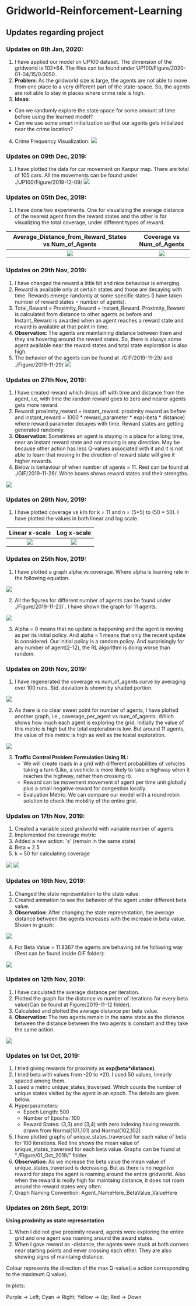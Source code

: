 # Gridworld-Reinforcement-Learning
## Updates regarding project



### Updates on 6th Jan, 2020:
1. I have applied our model on UP100 dataset. The dimension of the gridworld is 102*64. The files can be found under UP100/Figure/2020-01-04/15/0.0050 .
2. **Problem**: As the gridworld size is large, the agents are not able to move from one place to a very different part of the state-space. So, the agents are not able to stay in places where crime rate is high. 
3. **Ideas**: 
  *  Can we randomly explore the state space for some amount of time before using the learned model?
  *  Can we use some smart initialization so that our agents gets initialized near the crime location? 
4. Crime Frequency Visualization:
  ![](./UP100/Figure/2020-01-04/CrimeFrequency.png)


### Updates on 09th Dec, 2019:
1. I have plotted the data for car movement on Kanpur map. There are total of 105 cars. All the movements can be found under ./UP100/Figure/2019-12-09/
![](./UP100/Figure/2019-12-09/Agent_KNC0455.png)



### Updates on 05th Dec, 2019:
1. I have done two experiments. One for visualizing the average distance of the nearest agent from the reward states and the other is for visualizing the total coverage, under different types of reward.

Average_Distance_from_Reward_States vs Num_of_Agents            |  Coverage vs Num_of_Agents
:-------------------------:|:-------------------------:
![](./Figure/2019-12-05/Average_Distance_from_Reward_States_vs_numAgents_proximity_instant_reward.png)  |  ![](./Figure/2019-12-05/coverage_vs_numAgents.png)


### Updates on 29th Nov, 2019:
1. I have changed the reward a little bit and nice behaviour is emerging. 
2. Reward is available only at certain states and those are decaying with time. Rewards emerge randomly at some specific states (I have taken number of reward states = number of agents).
3. Total_Reward = Proximity_Reward + Instant_Reward. Proximity_Reward is calculated from distance to other agents as before and Instant_Reward is awarded when an agent reaches a reward state and reward is available at that point in time.
4. **Observation**: The agents are maintaining distance between them and they are hovering around the reward states. So, there is always some agent available near the reward states and total state exploration is also high.
5. The behavior of the agents can be found at ./GIF/2019-11-29/ and ./Figure/2019-11-29/
![](./GIF/2019-11-29/8/0.5000.gif)




### Updates on 27th Nov, 2019:
1. I have created reward which drops off with time and distance from the agent, i.e, with time the random reward goes to zero and nearer agents gets more reward.
2. Reward: proximity_reward + instant_reward. proximity reward as before and instant_reward = 1000 * reward_parameter * exp(-beta * distance) where reward parameter decayes with time. Reward states are getting generated randomly.
3. **Observation**: Sometimes an agent is staying in a place for a long time, near an instant reward state and not moving in any direction. May be because other action has less Q-values associated with it and it is not able to learn that moving in the direction of reward state will give it higher rewards. 
4. Below is behaviour of when number of agents = 11. Rest can be found at ./GIF/2019-11-26/. White boxes shows reward states and their strengths.

![](./GIF/2019-11-26/11/0.5000.gif)




### Updates on 26th Nov, 2019:
1. I have plotted coverage vs k/n for k = 11 and n = (5*5) to (50 * 50). I have plotted the values in both linear and log scale.

Linear x-scale             |  Log x-scale
:-------------------------:|:-------------------------:
![](./Figure/2019-11-25/coverage_vs_k_by_n.png)  |  ![](./Figure/2019-11-25/coverage_vs_k_by_n_logScale.png)



### Updates on 25th Nov, 2019:
1. I have plotted a graph alpha vs coverage. Where alpha is learning rate in the following equation.

![](./Figure/Q_Learning.png)

2. All the figures for different number of agents can be found under ./Figure/2019-11-23/ . I have shown the graph for 11 agents.

![](./Figure/2019-11-23/11/coverage_vs_alpha.png)

3.  Alpha = 0 means that no update is happening and the agent is moving as per its initial policy. And alpha = 1 means that only the recent update is considered. Our initial policy is a random policy. And surprisingly for any number of agent(2-12), the RL algorithm is doing worse than random.



### Updates on 20th Nov, 2019:
1. I have regenerated the coverage vs num_of_agents curve by averaging over 100 runs. Std. deviation is shown by shaded portion.

![](./Figure/2019-11-20/coverage_vs_numAgents.png)

2. As there is no clear sweet point for number of agents, I have plotted another graph, i.e., coverage_per_agent vs num_of_agents. Which shows how much each agent is exploring the grid. Initially the value of this metric is high but the total exploration is low. But around 11 agents, the value of this metric is high as well as the toatal exploration.

![](./Figure/2019-11-20/coverage_per_agent_vs_numAgents.png)

3. **Traffic Control Problem Formulation Using  RL:**
   * We will create roads in a grid with different probabilities of vehicles taking a turn (Like, a vechicle is more likely to take a highway when it reaches the highway, rather then crossing it).
   * Reward can be movement movement of agent per time unit globally plus a small negative reward for congestion locally.
   * Evaluation Metric: We can compare our model with a round robin solution to check the mobility of the entire grid.

### Updates on 17th Nov, 2019:
1. Created a variable sized gridworld with variable number of agents
2. Implemented the coverage metric
3. Added a new action: 's' (remain in the same state)
4. Beta = 2.5
5. k = 50 for calculating coverage

![](./Figure/2019-11-17/CoverageVsNumOfAgents.png)   ![](./GIF/2019-11-17/6/2.5000.gif)

### Updates on 16th Nov, 2019:

1. Changed the state representation to the state value.
2. Created animation to see the behavior of the agent under different beta value.
3. **Observation**: After changing the state representation, the average distance between the agents increases with the increase in beta value. Shown in graph:

![](./Figure/2019-11-16/Average_Distance_per_Beta_Value.png)

4. For Beta Value = 11.8367 the agents are behaving int he following way (Rest can be found inside GIF folder):

![](./GIF/2019-11-16/11.8367.gif)




### Updates on 12th Nov, 2019:

1. I have calculated the average distance per iteration.
2. Plotted the graph for the distance vs number of iterations for every beta value(Can be found at Figure/2019-11-12 folder).
3. Calculated and plotted the average distance per beta value.
4. **Observation**: The two agents remain in the same state as the distance between the distance between the two agents is constant and they take the same action.

![](./Figure/2019-11-12/Average_Distance_per_Beta_Value.png)




### Updates on 1st Oct, 2019:

1. I tried giving rewards for proximity as **exp(beta\*distance)**.
2. I tried beta with values from -20 to +20. I used 50 values, linearly spaced among them.
3. I used a metric unique_states_traversed. Which counts the number of unique states visited by the agent in an epoch. The details are given below.
4. Hyperparameters:
    *  Epoch Length: 500
    *  Number of Epochs: 100
    *  Reward States: (3,3) and (3,4) with zero indexing having rewards drawn from Normal(101,101) and Normal(102,102)
5. I have plotted graphs of unique_states_traversed for each value of beta for 100 iterations. Red line shows the mean value of unique_states_traversed for each beta value. Graphs can be found at "./Figure/01_Oct_2019/" folder.
6. **Observation**: As we increase the beta value the mean value of unique_states_traversed is decreasing. But as there is no negetive reward for steps the agent is roaming around the entire gridworld. Also when the reward is really high for maintaing distance, it does not roam around the reward states very often.
7. Graph Naming Convention: Agent_NameHere_BetaValue_ValueHere




### Updates on 26th Sept, 2019:

**Using proximity as state representation**
1. When I did not give proximity reward, agents were exploring the entire grid and one agent was roaming around the award states.
2. When I gave reward as -distance, the agents were stuck at both corners near starting points and never crossing each other. They are also showing signs of maintaing distance.

Colour represents the direction of the max Q-value(i.e action corresponding to the maximum Q value). 

In plots:

Purple -> Left;  Cyan -> Right;  Yellow -> Up; Red -> Down


